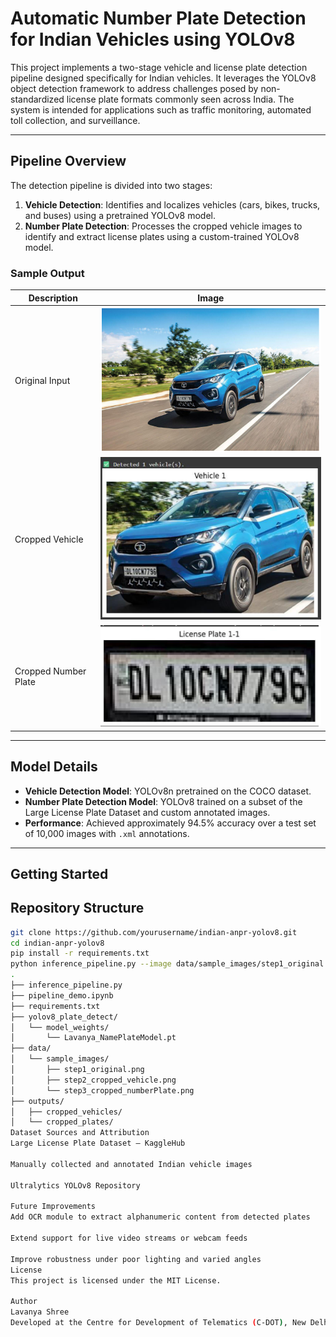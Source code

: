 # Automatic Number Plate Detection for Indian Vehicles using YOLOv8

This project implements a two-stage vehicle and license plate detection pipeline designed specifically for Indian vehicles. It leverages the YOLOv8 object detection framework to address challenges posed by non-standardized license plate formats commonly seen across India. The system is intended for applications such as traffic monitoring, automated toll collection, and surveillance.

---

## Pipeline Overview

The detection pipeline is divided into two stages:

1. **Vehicle Detection**: Identifies and localizes vehicles (cars, bikes, trucks, and buses) using a pretrained YOLOv8 model.
2. **Number Plate Detection**: Processes the cropped vehicle images to identify and extract license plates using a custom-trained YOLOv8 model.

### Sample Output

| Description        | Image |
|--------------------|-------|
| Original Input     | ![Original](data/sample_images/step1_original.png) |
| Cropped Vehicle    | ![Vehicle](data/sample_images/step2_cropped_vehicle.png) |
| Cropped Number Plate | ![Plate](data/sample_images/step3_cropped_numberPlate.png) |

---

## Model Details

- **Vehicle Detection Model**: YOLOv8n pretrained on the COCO dataset.
- **Number Plate Detection Model**: YOLOv8 trained on a subset of the Large License Plate Dataset and custom annotated images.
- **Performance**: Achieved approximately 94.5% accuracy over a test set of 10,000 images with `.xml` annotations.

---

## Getting Started
## Repository Structure


```bash
git clone https://github.com/yourusername/indian-anpr-yolov8.git
cd indian-anpr-yolov8
pip install -r requirements.txt
python inference_pipeline.py --image data/sample_images/step1_original.png
.
├── inference_pipeline.py
├── pipeline_demo.ipynb
├── requirements.txt
├── yolov8_plate_detect/
│   └── model_weights/
│       └── Lavanya_NamePlateModel.pt
├── data/
│   └── sample_images/
│       ├── step1_original.png
│       ├── step2_cropped_vehicle.png
│       └── step3_cropped_numberPlate.png
├── outputs/
│   ├── cropped_vehicles/
│   └── cropped_plates/
Dataset Sources and Attribution
Large License Plate Dataset – KaggleHub

Manually collected and annotated Indian vehicle images

Ultralytics YOLOv8 Repository

Future Improvements
Add OCR module to extract alphanumeric content from detected plates

Extend support for live video streams or webcam feeds

Improve robustness under poor lighting and varied angles
License
This project is licensed under the MIT License.

Author
Lavanya Shree
Developed at the Centre for Development of Telematics (C-DOT), New Delhi.


